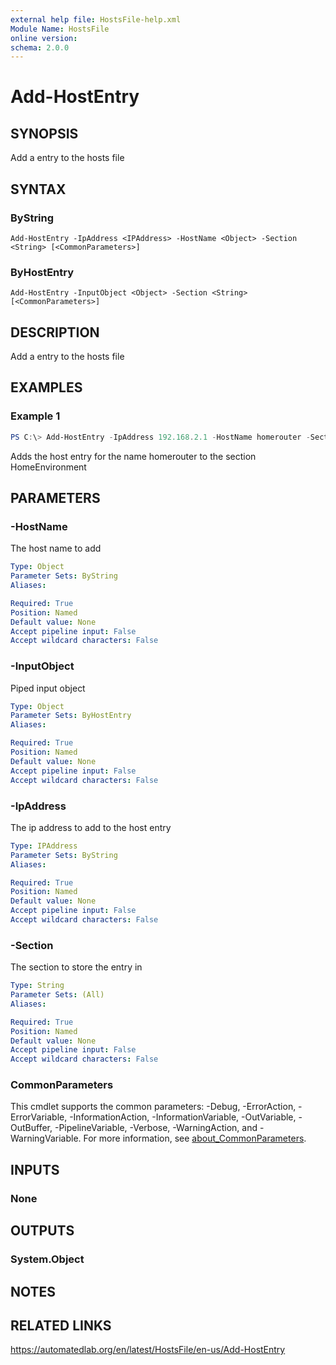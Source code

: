 ```yaml
---
external help file: HostsFile-help.xml
Module Name: HostsFile
online version:
schema: 2.0.0
---
```


# Add-HostEntry

## SYNOPSIS
Add a entry to the hosts file

## SYNTAX

### ByString
```
Add-HostEntry -IpAddress <IPAddress> -HostName <Object> -Section <String> [<CommonParameters>]
```

### ByHostEntry
```
Add-HostEntry -InputObject <Object> -Section <String> [<CommonParameters>]
```

## DESCRIPTION
Add a entry to the hosts file

## EXAMPLES

### Example 1
```powershell
PS C:\> Add-HostEntry -IpAddress 192.168.2.1 -HostName homerouter -Section HomeEnvironment
```

Adds the host entry for the name homerouter to the section HomeEnvironment

## PARAMETERS

### -HostName
The host name to add

```yaml
Type: Object
Parameter Sets: ByString
Aliases:

Required: True
Position: Named
Default value: None
Accept pipeline input: False
Accept wildcard characters: False
```

### -InputObject
Piped input object

```yaml
Type: Object
Parameter Sets: ByHostEntry
Aliases:

Required: True
Position: Named
Default value: None
Accept pipeline input: False
Accept wildcard characters: False
```

### -IpAddress
The ip address to add to the host entry

```yaml
Type: IPAddress
Parameter Sets: ByString
Aliases:

Required: True
Position: Named
Default value: None
Accept pipeline input: False
Accept wildcard characters: False
```

### -Section
The section to store the entry in

```yaml
Type: String
Parameter Sets: (All)
Aliases:

Required: True
Position: Named
Default value: None
Accept pipeline input: False
Accept wildcard characters: False
```

### CommonParameters
This cmdlet supports the common parameters: -Debug, -ErrorAction, -ErrorVariable, -InformationAction, -InformationVariable, -OutVariable, -OutBuffer, -PipelineVariable, -Verbose, -WarningAction, and -WarningVariable. For more information, see [about_CommonParameters](http://go.microsoft.com/fwlink/?LinkID=113216).

## INPUTS

### None

## OUTPUTS

### System.Object
## NOTES

## RELATED LINKS
https://automatedlab.org/en/latest/HostsFile/en-us/Add-HostEntry
